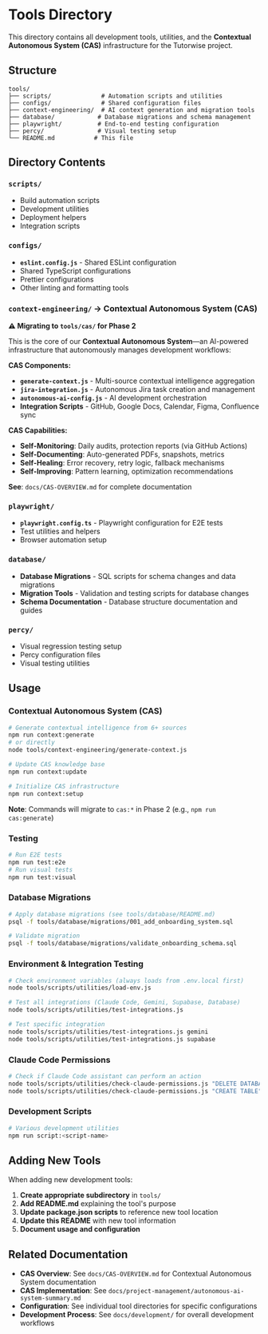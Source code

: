 # Tools Directory

This directory contains all development tools, utilities, and the **Contextual Autonomous System (CAS)** infrastructure for the Tutorwise project.

## Structure

```
tools/
├── scripts/              # Automation scripts and utilities
├── configs/              # Shared configuration files
├── context-engineering/  # AI context generation and migration tools
├── database/            # Database migrations and schema management
├── playwright/          # End-to-end testing configuration
├── percy/               # Visual testing setup
└── README.md           # This file
```

## Directory Contents

### `scripts/`
- Build automation scripts
- Development utilities
- Deployment helpers
- Integration scripts

### `configs/`
- **`eslint.config.js`** - Shared ESLint configuration
- Shared TypeScript configurations
- Prettier configurations
- Other linting and formatting tools

### `context-engineering/` → **Contextual Autonomous System (CAS)**
**⚠️ Migrating to `tools/cas/` for Phase 2**

This is the core of our **Contextual Autonomous System**—an AI-powered infrastructure that autonomously manages development workflows:

**CAS Components:**
- **`generate-context.js`** - Multi-source contextual intelligence aggregation
- **`jira-integration.js`** - Autonomous Jira task creation and management
- **`autonomous-ai-config.js`** - AI development orchestration
- **Integration Scripts** - GitHub, Google Docs, Calendar, Figma, Confluence sync

**CAS Capabilities:**
- **Self-Monitoring**: Daily audits, protection reports (via GitHub Actions)
- **Self-Documenting**: Auto-generated PDFs, snapshots, metrics
- **Self-Healing**: Error recovery, retry logic, fallback mechanisms
- **Self-Improving**: Pattern learning, optimization recommendations

**See**: `docs/CAS-OVERVIEW.md` for complete documentation

### `playwright/`
- **`playwright.config.ts`** - Playwright configuration for E2E tests
- Test utilities and helpers
- Browser automation setup

### `database/`
- **Database Migrations** - SQL scripts for schema changes and data migrations
- **Migration Tools** - Validation and testing scripts for database changes
- **Schema Documentation** - Database structure documentation and guides

### `percy/`
- Visual regression testing setup
- Percy configuration files
- Visual testing utilities

## Usage

### Contextual Autonomous System (CAS)
```bash
# Generate contextual intelligence from 6+ sources
npm run context:generate
# or directly
node tools/context-engineering/generate-context.js

# Update CAS knowledge base
npm run context:update

# Initialize CAS infrastructure
npm run context:setup
```

**Note**: Commands will migrate to `cas:*` in Phase 2 (e.g., `npm run cas:generate`)

### Testing
```bash
# Run E2E tests
npm run test:e2e
# Run visual tests
npm run test:visual
```

### Database Migrations
```bash
# Apply database migrations (see tools/database/README.md)
psql -f tools/database/migrations/001_add_onboarding_system.sql

# Validate migration
psql -f tools/database/migrations/validate_onboarding_schema.sql
```

### Environment & Integration Testing
```bash
# Check environment variables (always loads from .env.local first)
node tools/scripts/utilities/load-env.js

# Test all integrations (Claude Code, Gemini, Supabase, Database)
node tools/scripts/utilities/test-integrations.js

# Test specific integration
node tools/scripts/utilities/test-integrations.js gemini
node tools/scripts/utilities/test-integrations.js supabase
```

### Claude Code Permissions
```bash
# Check if Claude Code assistant can perform an action
node tools/scripts/utilities/check-claude-permissions.js "DELETE DATABASE" production
node tools/scripts/utilities/check-claude-permissions.js "CREATE TABLE" development
```

### Development Scripts
```bash
# Various development utilities
npm run script:<script-name>
```

## Adding New Tools

When adding new development tools:

1. **Create appropriate subdirectory** in `tools/`
2. **Add README.md** explaining the tool's purpose
3. **Update package.json scripts** to reference new tool location
4. **Update this README** with new tool information
5. **Document usage and configuration**

## Related Documentation

- **CAS Overview**: See `docs/CAS-OVERVIEW.md` for Contextual Autonomous System documentation
- **CAS Implementation**: See `docs/project-management/autonomous-ai-system-summary.md`
- **Configuration**: See individual tool directories for specific configurations
- **Development Process**: See `docs/development/` for overall development workflows